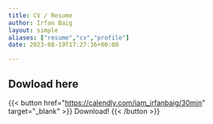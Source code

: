 ```yaml
---
title: CV / Resume
author: Irfan Baig
layout: simple
aliases: ["resume","cv","profile"]
date: 2023-08-19T17:27:36+00:00

---
```

## Dowload here

{{< button href="https://calendly.com/iam_irfanbaig/30min" target="_blank" >}}
Download!
{{< /button >}}